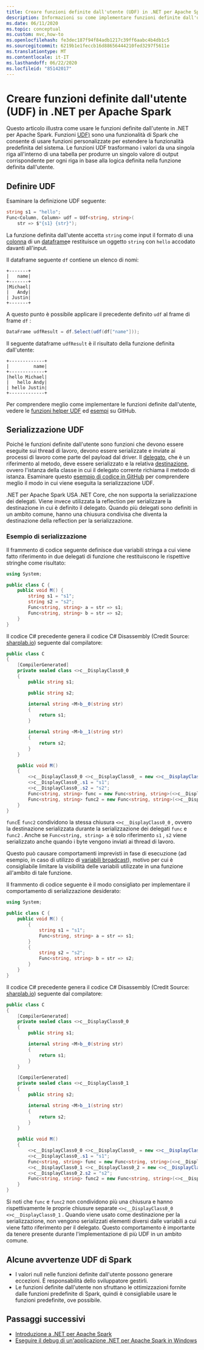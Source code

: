 ```yaml
---
title: Creare funzioni definite dall'utente (UDF) in .NET per Apache Spark
description: Informazioni su come implementare funzioni definite dall'utente (UDF) in .NET per Apache Spark applicazioni.
ms.date: 06/11/2020
ms.topic: conceptual
ms.custom: mvc,how-to
ms.openlocfilehash: fe3dec187f94f84adb1217c39ff6aabc4b4db1c5
ms.sourcegitcommit: 6219b1e1feccb16d88656444210fed3297f5611e
ms.translationtype: MT
ms.contentlocale: it-IT
ms.lasthandoff: 06/22/2020
ms.locfileid: "85142017"
---
```

# <a name="create-user-defined-functions-udf-in-net-for-apache-spark"></a>Creare funzioni definite dall'utente (UDF) in .NET per Apache Spark

Questo articolo illustra come usare le funzioni definite dall'utente in .NET per Apache Spark. Funzioni [UDF)](https://spark.apache.org/docs/latest/api/java/org/apache/spark/sql/expressions/UserDefinedFunction.html) sono una funzionalità di Spark che consente di usare funzioni personalizzate per estendere la funzionalità predefinita del sistema. Le funzioni UDF trasformano i valori da una singola riga all'interno di una tabella per produrre un singolo valore di output corrispondente per ogni riga in base alla logica definita nella funzione definita dall'utente.

## <a name="define-udfs"></a>Definire UDF

Esaminare la definizione UDF seguente:

```csharp
string s1 = "hello";
Func<Column, Column> udf = Udf<string, string>(
    str => $"{s1} {str}");
```

La funzione definita dall'utente accetta `string` come input il formato di una [colonna](https://github.com/dotnet/spark/blob/master/src/csharp/Microsoft.Spark/Sql/Column.cs#L14) di un [dataframe](https://github.com/dotnet/spark/blob/master/src/csharp/Microsoft.Spark/Sql/DataFrame.cs#L24)e restituisce un oggetto `string` con `hello` accodato davanti all'input.

Il dataframe seguente `df` contiene un elenco di nomi:

```text
+-------+
|   name|
+-------+
|Michael|
|   Andy|
| Justin|
+-------+
```

A questo punto è possibile applicare il precedente definito `udf` al frame di frame `df` :

```csharp
DataFrame udfResult = df.Select(udf(df["name"]));
```

Il seguente dataframe `udfResult` è il risultato della funzione definita dall'utente:

```text
+-------------+
|         name|
+-------------+
|hello Michael|
|   hello Andy|
| hello Justin|
+-------------+
```

Per comprendere meglio come implementare le funzioni definite dall'utente, vedere le [funzioni helper UDF](https://github.com/dotnet/spark/blob/master/src/csharp/Microsoft.Spark/Sql/Functions.cs#L3616) ed [esempi](https://github.com/dotnet/spark/blob/master/src/csharp/Microsoft.Spark.E2ETest/UdfTests/UdfSimpleTypesTests.cs#L49) su GitHub.

## <a name="udf-serialization"></a>Serializzazione UDF

Poiché le funzioni definite dall'utente sono funzioni che devono essere eseguite sui thread di lavoro, devono essere serializzate e inviate ai processi di lavoro come parte del payload dal driver. Il [delegato](../../csharp/programming-guide/delegates/index.md), che è un riferimento al metodo, deve essere serializzato e la relativa [destinazione](xref:System.Delegate.Target%2A), ovvero l'istanza della classe in cui il delegato corrente richiama il metodo di istanza. Esaminare questo [esempio di codice in GitHub](https://github.com/dotnet/spark/blob/master/src/csharp/Microsoft.Spark/Utils/CommandSerDe.cs#L149) per comprendere meglio il modo in cui viene eseguita la serializzazione UDF.

.NET per Apache Spark USA .NET Core, che non supporta la serializzazione dei delegati. Viene invece utilizzata la reflection per serializzare la destinazione in cui è definito il delegato. Quando più delegati sono definiti in un ambito comune, hanno una chiusura condivisa che diventa la destinazione della reflection per la serializzazione.

### <a name="serialization-example"></a>Esempio di serializzazione

Il frammento di codice seguente definisce due variabili stringa a cui viene fatto riferimento in due delegati di funzione che restituiscono le rispettive stringhe come risultato:

```csharp
using System;

public class C {
    public void M() {
        string s1 = "s1";
        string s2 = "s2";
        Func<string, string> a = str => s1;
        Func<string, string> b = str => s2;
    }
}
```

Il codice C# precedente genera il codice C# Disassembly (Credit Source: [sharplab.io](https://sharplab.io)) seguente dal compilatore:

```csharp
public class C
{
    [CompilerGenerated]
    private sealed class <>c__DisplayClass0_0
    {
        public string s1;

        public string s2;

        internal string <M>b__0(string str)
        {
            return s1;
        }

        internal string <M>b__1(string str)
        {
            return s2;
        }
    }

    public void M()
    {
        <>c__DisplayClass0_0 <>c__DisplayClass0_ = new <>c__DisplayClass0_0();
        <>c__DisplayClass0_.s1 = "s1";
        <>c__DisplayClass0_.s2 = "s2";
        Func<string, string> func = new Func<string, string>(<>c__DisplayClass0_.<M>b__0);
        Func<string, string> func2 = new Func<string, string>(<>c__DisplayClass0_.<M>b__1);
    }
}
```

`func`E `func2` condividono la stessa chiusura `<>c__DisplayClass0_0` , ovvero la destinazione serializzata durante la serializzazione dei delegati `func` e `func2` . Anche se `Func<string, string> a` è solo riferimento `s1` , `s2` viene serializzato anche quando i byte vengono inviati ai thread di lavoro.

Questo può causare comportamenti imprevisti in fase di esecuzione (ad esempio, in caso di utilizzo di [variabili broadcast](broadcast-guide.md)), motivo per cui è consigliabile limitare la visibilità delle variabili utilizzate in una funzione all'ambito di tale funzione.

Il frammento di codice seguente è il modo consigliato per implementare il comportamento di serializzazione desiderato:

```csharp
using System;

public class C {
    public void M() {
        {
            string s1 = "s1";
            Func<string, string> a = str => s1;
        }
        {
            string s2 = "s2";
            Func<string, string> b = str => s2;
        }
    }
}
```

Il codice C# precedente genera il codice C# Disassembly (Credit Source: [sharplab.io](https://sharplab.io)) seguente dal compilatore:

```csharp
public class C
{
    [CompilerGenerated]
    private sealed class <>c__DisplayClass0_0
    {
        public string s1;

        internal string <M>b__0(string str)
        {
            return s1;
        }
    }

    [CompilerGenerated]
    private sealed class <>c__DisplayClass0_1
    {
        public string s2;

        internal string <M>b__1(string str)
        {
            return s2;
        }
    }

    public void M()
    {
        <>c__DisplayClass0_0 <>c__DisplayClass0_ = new <>c__DisplayClass0_0();
        <>c__DisplayClass0_.s1 = "s1";
        Func<string, string> func = new Func<string, string>(<>c__DisplayClass0_.<M>b__0);
        <>c__DisplayClass0_1 <>c__DisplayClass0_2 = new <>c__DisplayClass0_1();
        <>c__DisplayClass0_2.s2 = "s2";
        Func<string, string> func2 = new Func<string, string>(<>c__DisplayClass0_2.<M>b__1);
    }
}
```

Si noti che `func` e `func2` non condividono più una chiusura e hanno rispettivamente le proprie chiusure separate `<>c__DisplayClass0_0` `<>c__DisplayClass0_1` . Quando viene usato come destinazione per la serializzazione, non vengono serializzati elementi diversi dalle variabili a cui viene fatto riferimento per il delegato. Questo comportamento è importante da tenere presente durante l'implementazione di più UDF in un ambito comune.

## <a name="some-spark-udf-caveats"></a>Alcune avvertenze UDF di Spark

* I valori null nelle funzioni definite dall'utente possono generare eccezioni. È responsabilità dello sviluppatore gestirli.
* Le funzioni definite dall'utente non sfruttano le ottimizzazioni fornite dalle funzioni predefinite di Spark, quindi è consigliabile usare le funzioni predefinite, ove possibile.

## <a name="next-steps"></a>Passaggi successivi

* [Introduzione a .NET per Apache Spark](../tutorials/get-started.md)
* [Eseguire il debug di un'applicazione .NET per Apache Spark in Windows](debug.md)
